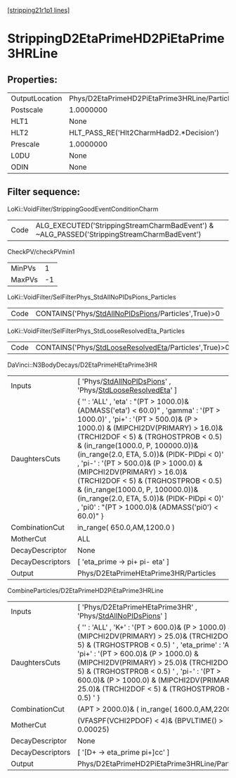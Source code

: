 [[stripping21r1p1 lines]](./stripping21r1p1-index)

# StrippingD2EtaPrimeHD2PiEtaPrime3HRLine

## Properties:

|                |                                               |
|----------------|-----------------------------------------------|
| OutputLocation | Phys/D2EtaPrimeHD2PiEtaPrime3HRLine/Particles |
| Postscale      | 1.0000000                                     |
| HLT1           | None                                          |
| HLT2           | HLT_PASS_RE('Hlt2CharmHadD2.\*Decision')      |
| Prescale       | 1.0000000                                     |
| L0DU           | None                                          |
| ODIN           | None                                          |

## Filter sequence:

LoKi::VoidFilter/StrippingGoodEventConditionCharm

|      |                                                                                            |
|------|--------------------------------------------------------------------------------------------|
| Code | ALG_EXECUTED('StrippingStreamCharmBadEvent') & ~ALG_PASSED('StrippingStreamCharmBadEvent') |

CheckPV/checkPVmin1

|        |     |
|--------|-----|
| MinPVs | 1   |
| MaxPVs | -1  |

LoKi::VoidFilter/SelFilterPhys_StdAllNoPIDsPions_Particles

|      |                                                                                                             |
|------|-------------------------------------------------------------------------------------------------------------|
| Code | CONTAINS('Phys/[StdAllNoPIDsPions](./stripping21r1p1-commonparticles-stdallnopidspions)/Particles',True)\>0 |

LoKi::VoidFilter/SelFilterPhys_StdLooseResolvedEta_Particles

|      |                                                                                                                 |
|------|-----------------------------------------------------------------------------------------------------------------|
| Code | CONTAINS('Phys/[StdLooseResolvedEta](./stripping21r1p1-commonparticles-stdlooseresolvedeta)/Particles',True)\>0 |

DaVinci::N3BodyDecays/D2EtaPrimeHEtaPrime3HR

|                  |                                                                                                                                                                                                                                                                                                                                                                                                                                                                                                                                                       |
|------------------|-------------------------------------------------------------------------------------------------------------------------------------------------------------------------------------------------------------------------------------------------------------------------------------------------------------------------------------------------------------------------------------------------------------------------------------------------------------------------------------------------------------------------------------------------------|
| Inputs           | [ 'Phys/[StdAllNoPIDsPions](./stripping21r1p1-commonparticles-stdallnopidspions)' , 'Phys/[StdLooseResolvedEta](./stripping21r1p1-commonparticles-stdlooseresolvedeta)' ]                                                                                                                                                                                                                                                                                                                                                                           |
| DaughtersCuts    | { '' : 'ALL' , 'eta' : "(PT \> 1000.0)& (ADMASS('eta') \< 60.0)" , 'gamma' : '(PT \> 1000.0)' , 'pi+' : '(PT \> 500.0)& (P \> 1000.0) & (MIPCHI2DV(PRIMARY) \> 16.0)& (TRCHI2DOF \< 5) & (TRGHOSTPROB \< 0.5) & (in_range(1000.0, P, 100000.0))& (in_range(2.0, ETA, 5.0))& (PIDK-PIDpi \< 0)' , 'pi-' : '(PT \> 500.0)& (P \> 1000.0) & (MIPCHI2DV(PRIMARY) \> 16.0)& (TRCHI2DOF \< 5) & (TRGHOSTPROB \< 0.5) & (in_range(1000.0, P, 100000.0))& (in_range(2.0, ETA, 5.0))& (PIDK-PIDpi \< 0)' , 'pi0' : "(PT \> 1000.0)& (ADMASS('pi0') \< 60.0)" } |
| CombinationCut   | in_range( 650.0,AM,1200.0 )                                                                                                                                                                                                                                                                                                                                                                                                                                                                                                                           |
| MotherCut        | ALL                                                                                                                                                                                                                                                                                                                                                                                                                                                                                                                                                   |
| DecayDescriptor  | None                                                                                                                                                                                                                                                                                                                                                                                                                                                                                                                                                  |
| DecayDescriptors | [ 'eta_prime -\> pi+ pi- eta' ]                                                                                                                                                                                                                                                                                                                                                                                                                                                                                                                     |
| Output           | Phys/D2EtaPrimeHEtaPrime3HR/Particles                                                                                                                                                                                                                                                                                                                                                                                                                                                                                                                 |

CombineParticles/D2EtaPrimeHD2PiEtaPrime3HRLine

|                  |                                                                                                                                                                                                                                                                                                                                                                                           |
|------------------|-------------------------------------------------------------------------------------------------------------------------------------------------------------------------------------------------------------------------------------------------------------------------------------------------------------------------------------------------------------------------------------------|
| Inputs           | [ 'Phys/D2EtaPrimeHEtaPrime3HR' , 'Phys/[StdAllNoPIDsPions](./stripping21r1p1-commonparticles-stdallnopidspions)' ]                                                                                                                                                                                                                                                                     |
| DaughtersCuts    | { '' : 'ALL' , 'K+' : '(PT \> 600.0)& (P \> 1000.0) & (MIPCHI2DV(PRIMARY) \> 25.0)& (TRCHI2DOF \< 5) & (TRGHOSTPROB \< 0.5) ' , 'eta_prime' : 'ALL' , 'pi+' : '(PT \> 600.0)& (P \> 1000.0) & (MIPCHI2DV(PRIMARY) \> 25.0)& (TRCHI2DOF \< 5) & (TRGHOSTPROB \< 0.5) ' , 'pi-' : '(PT \> 600.0)& (P \> 1000.0) & (MIPCHI2DV(PRIMARY) \> 25.0)& (TRCHI2DOF \< 5) & (TRGHOSTPROB \< 0.5) ' } |
| CombinationCut   | (APT \> 2000.0)& ( in_range( 1600.0,AM,2200.0) )                                                                                                                                                                                                                                                                                                                                          |
| MotherCut        | (VFASPF(VCHI2PDOF) \< 4)& (BPVLTIME() \> 0.00025)                                                                                                                                                                                                                                                                                                                                         |
| DecayDescriptor  | None                                                                                                                                                                                                                                                                                                                                                                                      |
| DecayDescriptors | [ '[D+ -\> eta_prime pi+]cc' ]                                                                                                                                                                                                                                                                                                                                                        |
| Output           | Phys/D2EtaPrimeHD2PiEtaPrime3HRLine/Particles                                                                                                                                                                                                                                                                                                                                             |
